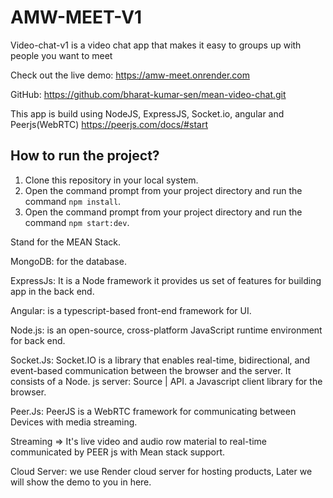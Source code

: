 # AMW-MEET-V1

Video-chat-v1 is a video chat app that makes it easy to groups up with people you want to meet 

Check out the live demo: https://amw-meet.onrender.com

GitHub: https://github.com/bharat-kumar-sen/mean-video-chat.git


This app is build using NodeJS, ExpressJS, Socket.io, angular and Peerjs(WebRTC) https://peerjs.com/docs/#start

## How to run the project?
1. Clone this repository in your local system.
2. Open the command prompt from your project directory and run the command `npm install`.
3. Open the command prompt from your project directory and run the command `npm start:dev`.


Stand for the MEAN Stack.

MongoDB: for the database.

ExpressJs: It is a Node framework it provides us set of features for building app in the back end.

Angular:   is a typescript-based front-end framework for UI.

Node.js:  is an open-source, cross-platform JavaScript runtime environment for back end.

Socket.Js:  Socket.IO is a library that enables real-time, bidirectional, and event-based communication between the browser and the server. It consists of a Node. js server: Source | API. a Javascript client library for the browser.

Peer.Js:  PeerJS is a WebRTC framework for communicating between Devices with media streaming.

Streaming => It's live video and audio row material to real-time communicated by PEER js with Mean stack support.

Cloud Server:  we use Render cloud server for hosting products, Later we will show the demo to you in here.

